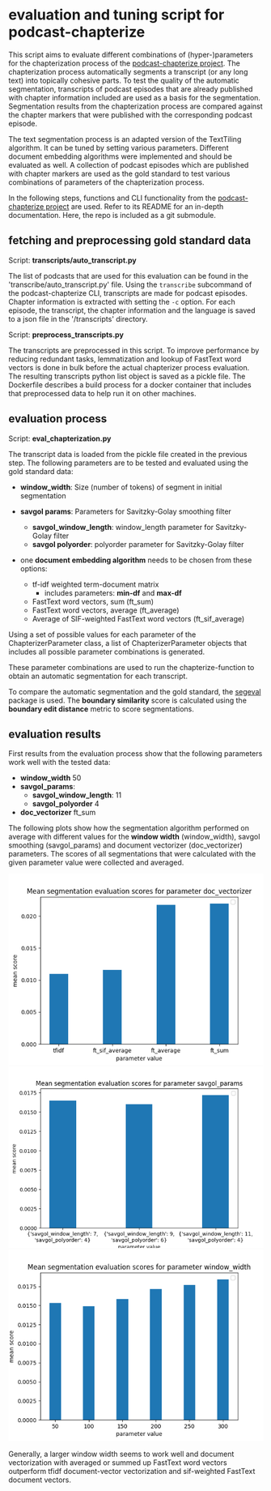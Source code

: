 # evaluation and tuning script for podcast-chapterize

This script aims to evaluate different combinations of (hyper-)parameters for the chapterization process of the [podcast-chapterize project](https://github.com/stereolith/podcast-chapterize/). The chapterization process automatically segments a transcript (or any long text) into topically cohesive parts. To test the quality of the automatic segmentation, transcripts of podcast episodes that are already published with chapter information included are used as a basis for the segmentation. Segmentation results from the chapterization process are compared against the chapter markers that were published with the corresponding podcast episode.

The text segmentation process is an adapted version of the TextTiling algorithm. It can be tuned by setting various parameters. Different document embedding algorithms were implemented and should be evaluated as well. A collection of podcast episodes which are published with chapter markers are used as the gold standard to test various combinations of parameters of the chapterization process.

In the following steps, functions and CLI functionality from the [podcast-chapterize project](https://github.com/stereolith/podcast-chapterize/) are used. Refer to its README for an in-depth documentation. Here, the repo is included as a git submodule.

## fetching and preprocessing gold standard data

Script: **transcripts/auto_transcript.py**

The list of podcasts that are used for this evaluation can be found in the 'transcribe/auto_transcript.py' file.
Using the `transcribe` subcommand of the podcast-chapterize CLI, transcripts are made for podcast episodes. Chapter information is extracted with setting the `-c` option. For each episode, the transcript, the chapter information and the language is saved to a json file in the '/transcripts' directory.

Script: **preprocess_transcripts.py**

The transcripts are preprocessed in this script. To improve performance by reducing redundant tasks, lemmatization and lookup of FastText word vectors is done in bulk before the actual chapterizer process evaluation. The resulting transcripts python list object is saved as a pickle file. The Dockerfile describes a build process for a docker container that includes that preprocessed data to help run it on other machines.

## evaluation process

Script: **eval_chapterization.py**

The transcript data is loaded from the pickle file created in the previous step. 
The following parameters are to be tested and evaluated using the gold standard data:

- **window_width**: Size (number of tokens) of segment in initial segmentation
- **savgol params**: Parameters for Savitzky-Golay smoothing filter 
    - **savgol_window_length**: window_length parameter for Savitzky-Golay filter
    - **savgol polyorder**: polyorder parameter for Savitzky-Golay filter

- one **document embedding algorithm** needs to be chosen from these options:
    - tf-idf weighted term-document matrix
        - includes parameters: **min-df** and **max-df**
    - FastText word vectors, sum (ft_sum)
    - FastText word vectors, average (ft_average)
    - Average of SIF-weighted FastText word vectors (ft_sif_average)

Using a set of possible values for each parameter of the ChapterizerParameter class, a list of ChapterizerParameter objects that includes all possible parameter combinations is generated.

These parameter combinations are used to run the chapterize-function to obtain an automatic segmentation for each transcript.

To compare the automatic segmentation and the gold standard, the [segeval](https://segeval.readthedocs.io/en/latest/) package is used. The **boundary similarity** score is calculated using the **boundary edit distance** metric to score segmentations.

## evaluation results
First results from the evaluation process show that the following parameters work well with the tested data:
- **window_width** 50
- **savgol_params**:
    - **savgol_window_length**: 11
    - **savgol_polyorder** 4
- **doc_vectorizer** ft_sum

The following plots show how the segmentation algorithm performed on average with different values for the __window width__ (window_width), savgol smoothing (savgol_params) and document vectorizer (doc_vectorizer) parameters. The scores of all segmentations that were calculated with the given parameter value were collected and averaged.

![](doc_files/eval_doc_vectorizer.png)
![](doc_files/eval_savgol_params.png)
![](doc_files/eval_window_width.png)

Generally, a larger window width seems to work well and document vectorization with averaged or summed up FastText word vectors outperform tfidf document-vector vectorization and sif-weighted FastText document vectors.

